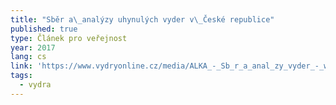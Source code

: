 ```yaml
---
title: "Sběr a\_analýzy uhynulých vyder v\_České republice"
published: true
type: Článek pro veřejnost
year: 2017
lang: cs
link: 'https://www.vydryonline.cz/media/ALKA_-_Sb_r_a_anal_zy_vyder_-_web.pdf'
tags:
  - vydra
---
```

